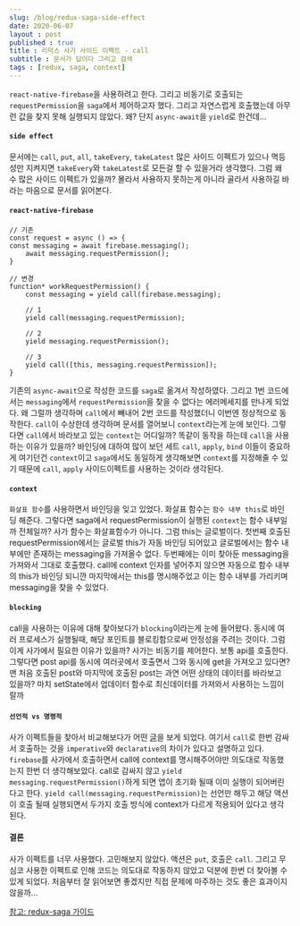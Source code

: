 ```yaml
---
slug: /blog/redux-saga-side-effect
date: 2020-06-07
layout : post
published : true
title : 리덕스 사가 사이드 이펙트 - call
subtitle : 문서가 답이다 그리고 검색
tags : [redux, saga, context]
---
```

`react-native-firebase`을 사용하려고 한다. 그리고 비동기로 호출되는 `requestPermission`을 `saga`에서 제어하고자 했다.
그리고 자연스럽게 호출했는데 아무런 값을 찾지 못해 실행되지 않았다. 왜? 단지 `async-await`을 `yield`로 한건데...
  
#### `side effect`
문서에는 `call`, `put`, `all`, `takeEvery`, `takeLatest` 많은 사이드 이펙트가 있으나 멱등성만 지켜지면 `takeEvery`와 `takeLatest`로 모든걸 할 수 있을거라 생각했다. 그럼 왜 수 많은 사이드 이펙트가 있을까? 몰라서 사용하지 못하는게 아니라 골라서 사용하길 바라는 마음으로 문서를 읽어본다.
  
#### `react-native-firebase`
```es6
// 기존
const request = async () => {
const messaging = await firebase.messaging();
    await messaging.requestPermission();
}

// 변경
function* workRequestPermission() {
    const messaging = yield call(firebase.messaging);

    // 1
    yield call(messaging.requestPermission);

    // 2
    yield messaging.requestPermission();

    // 3
    yield call([this, messaging.requestPermission]);
}
```
기존의 `async-await`으로 작성한 코드를 `saga`로 옮겨서 작성하였다. 그리고 1번 코드에서는 `messaging`에서 `requestPermission`을 찾을 수 없다는 에러메세지를 만나게 되었다. 왜 그럴까 생각하며 `call`에서 빼내어 2번 코드를 작성했더니 이번엔 정상적으로 동작한다.
`call`이 수상한데 생각하며 문서를 열어보니 `context`라는게 눈에 보인다. 그렇다면 `call`에서 바라보고 있는 `context`는 어디일까?
똑같이 동작을 하는데 `call`을 사용하는 이유가 있을까? 바인딩에 대하여 많이 보던 세트 `call`, `apply`, `bind` 이들이 중요하게 여기던건 `context`이고 `saga`에서도 동일하게 생각해보면 `context`를 지정해줄 수 있기 때문에 `call`, `apply` 사이드이펙트를 사용하는 것이라 생각된다.
  
#### `context`
`화살표 함수`를 사용하면서 바인딩을 잊고 있었다. 화살표 함수는 `함수 내부 this`로 바인딩 해준다. 그렇다면 saga에서 requestPermission이 실행된 `context`는 함수 내부일까 전체일까?
사가 함수는 화살표함수가 아니다. 그럼 this는 글로벌이다. 첫번째 호출된 requestPermission에서는 글로벌 this가 자동 바인딩 되어있고 글로벌에서는 함수 내부에만 존재하는 messaging을 가져올수 없다.
두번째에는 이미 찾아둔 messaging을 가져와서 그대로 호출했다.
call에 context 인자를 넣어주지 않으면 자동으로 함수 내부의 this가 바인딩 되니깐 마지막에서는 this를 명시해주었고
이는 함수 내부를 가리키며 messaging을 찾을 수 있었다.

#### `blocking`
call을 사용하는 이유에 대해 찾아보다가 `blocking`이라는게 눈에 들어왔다.
동시에 여러 프로세스가 실행될때, 해당 포인트를 블로킹함으로써 안정성을 주려는 것이다.
그럼 이게 사가에서 필요한 이유가 있을까?
사가는 비동기를 제어한다. 보통 api를 호출한다. 그렇다면 post api를 동시에 여러곳에서 호출면서 그와 동시에 get을 가져오고 있다면?
맨 처음 호출된 post와 마지막에 호출된 post는 과연 어떤 상태의 데이터를 바라보고 있을까?
마치 setState에서 업데이터 함수로 최신데이터를 가져와서 사용하는 느낌이랄까
  
#### `선언적 vs 명령적`
사가 이펙트들을 찾아서 비교해보다가 어떤 [글](https://medium.com/@adlusk/a-newbs-guide-to-redux-saga-e597d8e6c486)을 보게 되었다.
여기서 `call`로 한번 감싸서 호출하는 것을 `imperative`와 `declarative`의 차이가 있다고 설명하고 있다.
`firebase`를 사가에서 호출하면서 call에 context를 명시해주어야만 의도대로 작동했는지 한번 더 생각해보았다.
call로 감싸지 않고 `yield messaging.requestPermission()`하게 되면 앱이 초기화 될때 이미 실행이 되어버린다고 한다.
`yield call(messaging.requestPermission)`는 선언만 해두고 해당 액션이 호출 될때 실행되면서 두가지 호출 방식에 context가 다르게 적용되어 있다고 생각된다.
  
#### 결론
사가 이펙트를 너무 사용했다. 고민해보지 않았다. 액션은 `put`, 호출은 `call`.
그리고 무심코 사용한 이펙트로 인해 코드는 의도대로 작동하지 않았고 덕분에 한번 더 찾아볼 수 있게 되었다.
처음부터 잘 읽어보면 좋겠지만 직접 문제에 마주하는 것도 좋은 효과이지 않을까...
  
[참고: redux-saga 가이드](https://medium.com/@adlusk/a-newbs-guide-to-redux-saga-e597d8e6c486)
